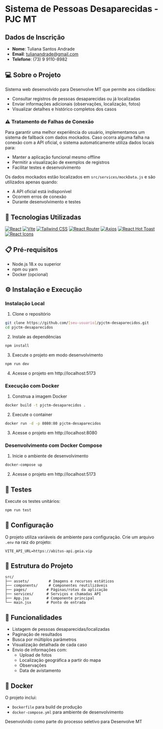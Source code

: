 # Sistema de Pessoas Desaparecidas - PJC MT

## Dados de Inscrição

- **Nome**: Tuliana Santos Andrade
- **Email**: tulianandrade@gmail.com
- **Telefone**: (73) 9 9110-8982

## 💻 Sobre o Projeto

Sistema web desenvolvido para Desenvolve MT que permite aos cidadãos:

- Consultar registros de pessoas desaparecidas ou já localizadas
- Enviar informações adicionais (observações, localização, fotos)
- Visualizar detalhes e histórico completos dos casos

### ⚠️ Tratamento de Falhas de Conexão

Para garantir uma melhor experiência do usuário, implementamos um sistema de fallback com dados mockados. Caso ocorra alguma falha na conexão com a API oficial, o sistema automaticamente utiliza dados locais para:

- Manter a aplicação funcional mesmo offline
- Permitir a visualização de exemplos de registros
- Facilitar testes e desenvolvimento

Os dados mockados estão localizados em `src/services/mockData.js` e são utilizados apenas quando:

- A API oficial está indisponível
- Ocorrem erros de conexão
- Durante desenvolvimento e testes

## 🚀 Tecnologias Utilizadas

[![React](https://img.shields.io/badge/React-61DAFB?logo=react&logoColor=white&style=flat-square)](https://reactjs.org/) [![Vite](https://img.shields.io/badge/Vite-646cff?logo=vite&logoColor=white&style=flat-square)](https://vitejs.dev/) [![Tailwind CSS](https://img.shields.io/badge/Tailwind%20CSS-38BDF8?logo=tailwindcss&logoColor=white&style=flat-square)](https://tailwindcss.com/) [![React Router](https://img.shields.io/badge/React%20Router-CA4245?logo=react-router&logoColor=white&style=flat-square)](https://reactrouter.com/) [![Axios](https://img.shields.io/badge/Axios-5A29E4?logo=axios&logoColor=white&style=flat-square)](https://axios-http.com/) [![React Hot Toast](https://img.shields.io/badge/React%20Hot%20Toast-FF3D00?style=flat-square)](https://react-hot-toast.com/) [![React Icons](https://img.shields.io/badge/React%20Icons-61DAFB?logo=react&logoColor=white&style=flat-square)](https://react-icons.github.io/react-icons/)

## 📋 Pré-requisitos

- Node.js 18.x ou superior
- npm ou yarn
- Docker (opcional)

## ⚙️ Instalação e Execução

### Instalação Local

1. Clone o repositório

```bash
git clone https://github.com/[seu-usuario]/pjctm-desaparecidos.git
cd pjctm-desaparecidos
```

2. Instale as dependências

```bash
npm install
```

3. Execute o projeto em modo desenvolvimento

```bash
npm run dev
```

4. Acesse o projeto em http://localhost:5173

### Execução com Docker

1. Construa a imagem Docker

```bash
docker build -t pjctm-desaparecidos .
```

2. Execute o container

```bash
docker run -d -p 8080:80 pjctm-desaparecidos
```

3. Acesse o projeto em http://localhost:8080

### Desenvolvimento com Docker Compose

1. Inicie o ambiente de desenvolvimento

```bash
docker-compose up
```

2. Acesse o projeto em http://localhost:5173

## 🧪 Testes

Execute os testes unitários:

```bash
npm run test
```

## 🔧 Configuração

O projeto utiliza variáveis de ambiente para configuração. Crie um arquivo `.env` na raiz do projeto:

```env
VITE_API_URL=https://abitus-api.geia.vip
```

## 📁 Estrutura do Projeto

```
src/
├── assets/         # Imagens e recursos estáticos
├── components/     # Componentes reutilizáveis
├── pages/         # Páginas/rotas da aplicação
├── services/      # Serviços e chamadas API
├── App.jsx        # Componente principal
└── main.jsx       # Ponto de entrada
```

## 🌟 Funcionalidades

- Listagem de pessoas desaparecidas/localizadas
- Paginação de resultados
- Busca por múltiplos parâmetros
- Visualização detalhada de cada caso
- Envio de informações com:
  - Upload de fotos
  - Localização geográfica a partir do mapa
  - Observações
  - Data de avistamento

## 🐳 Docker

O projeto inclui:

- `Dockerfile` para build de produção
- `docker-compose.yml` para ambiente de desenvolvimento

Desenvolvido como parte do processo seletivo para Desenvolve MT

